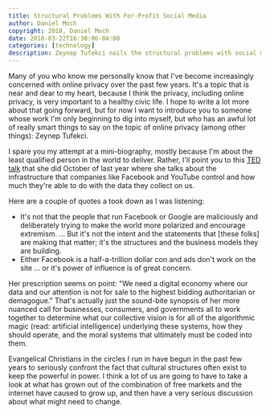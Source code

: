 ```yaml
---
title: Structural Problems With For-Profit Social Media
author: Daniel Moch
copyright: 2018, Daniel Moch
date: 2018-03-22T16:30:06-04:00
categories: [technology]
description: Zeynep Tufekci nails the structural problems with social media
---
```

Many of you who know me personally know that I've become increasingly
concerned with online privacy over the past few years. It's a topic that
is near and dear to my heart, because I think the privacy, including
online privacy, is very important to a healthy civic life. I hope to
write a lot more about that going forward, but for now I want to
introduce you to someone whose work I'm only beginning to dig into
myself, but who has an awful lot of really smart things to say on the
topic of online privacy (among other things): Zeynep Tufekci.

I spare you my attempt at a mini-biography, mostly because I'm about
the least qualified person in the world to deliver. Rather, I'll point
you to this [TED
talk](https://www.ted.com/talks/zeynep_tufekci_we_re_building_a_dystopia_just_to_make_people_click_on_ads)
that she did October of last year where she talks about the
infrastructure that companies like Facebook and YouTube control and
how much they're able to do with the data they collect on us.

Here are a couple of quotes a took down as I was listening:

- It's not that the people that run Facebook or Google are maliciously
  and deliberately trying to make the world more polarized and encourage
  extremism. ... But it's not the intent and the statements that [these
  folks] are making that matter; it's the structures and the business
  models they are building.
- Either Facebook is a half-a-trillion dollar con and ads don't work on
  the site ... or it's power of influence is of great concern.

Her prescription seems on point: "We need a digital economy where our
data and our attention is not for sale to the highest bidding
authoritarian or demagogue." That's actually just the sound-bite
synopsis of her more nuanced call for businesses, consumers, and
governments all to work together to determine what our collective vision
is for all of the algorithmic magic (read: artificial intelligence)
underlying these systems, how they should operate, and the moral systems
that ultimately must be coded into them.

Evangelical Christians in the circles I run in have begun in the past
few years to seriously confront the fact that cultural structures often
exist to keep the powerful in power. I think a lot of us are going to
have to take a look at what has grown out of the combination of free
markets and the internet have caused to grow up, and then have a very
serious discussion about what might need to change.
